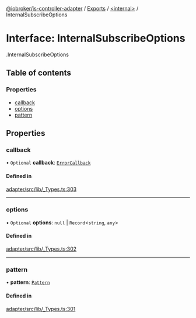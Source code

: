 [@iobroker/js-controller-adapter](../README.md) / [Exports](../modules.md) / [<internal\>](../modules/internal_.md) / InternalSubscribeOptions

# Interface: InternalSubscribeOptions

[<internal>](../modules/internal_.md).InternalSubscribeOptions

## Table of contents

### Properties

- [callback](internal_.InternalSubscribeOptions.md#callback)
- [options](internal_.InternalSubscribeOptions.md#options)
- [pattern](internal_.InternalSubscribeOptions.md#pattern)

## Properties

### callback

• `Optional` **callback**: [`ErrorCallback`](../modules/internal_.md#errorcallback)

#### Defined in

[adapter/src/lib/_Types.ts:303](https://github.com/ioBroker/ioBroker.js-controller/blob/0a61af83/packages/adapter/src/lib/_Types.ts#L303)

___

### options

• `Optional` **options**: ``null`` \| `Record`<`string`, `any`\>

#### Defined in

[adapter/src/lib/_Types.ts:302](https://github.com/ioBroker/ioBroker.js-controller/blob/0a61af83/packages/adapter/src/lib/_Types.ts#L302)

___

### pattern

• **pattern**: [`Pattern`](../modules/internal_.md#pattern)

#### Defined in

[adapter/src/lib/_Types.ts:301](https://github.com/ioBroker/ioBroker.js-controller/blob/0a61af83/packages/adapter/src/lib/_Types.ts#L301)
